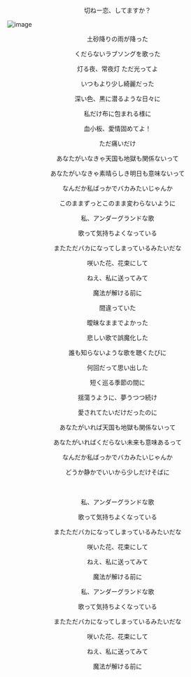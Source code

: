 <p align="center"> 切ねー恋、してますか？ </p>

![image](https://github.com/user-attachments/assets/c8854bab-4bd8-4c64-b9f2-d57f626a21f8)



<p align="center"> 土砂降りの雨が降った </p>
<p align="center"> くだらないラブソングを歌った </p>
<p align="center"> 灯る夜、常夜灯 ただ光ってよ </p>
<p align="center"> いつもより少し綺麗だった </p>
<p align="center"> 深い色、黒に潜るような日々に </p>
<p align="center"> 私だけ布に包まれる様に </p>
<p align="center"> 血小板、愛情固めてよ！</p>
<p align="center"> ただ痛いだけ </p>

<p align="center"> あなたがいなきゃ天国も地獄も関係ないって </p>
<p align="center"> あなたがいなきゃ素晴らしき明日も意味ないって </p>
<p align="center"> なんだか私ばっかでバカみたいじゃんか </p>
<p align="center"> このままずっとこのまま変わらないように </p>

<p align="center"> 私、アンダーグランドな歌 </p>
<p align="center"> 歌って気持ちよくなっている </p>
<p align="center"> またただバカになってしまっているみたいだな </p>
<p align="center"> 咲いた花、花束にして </p>
<p align="center"> ねえ、私に送ってみて </p>
<p align="center"> 魔法が解ける前に </p>

<p align="center"> 間違っていた </p>
<p align="center"> 曖昧なままでよかった </p>
<p align="center"> 悲しい歌で誤魔化した </p>
<p align="center"> 誰も知らないような歌を聴くたびに </p>

<p align="center"> 何回だって思い出した </p>
<p align="center"> 短く巡る季節の間に </p>
<p align="center"> 揺蕩うように、夢うつつ続け </p>
<p align="center"> 愛されてたいだけだったのに </p>

<p align="center"> あなたがいれば天国も地獄も関係ないって </p>
<p align="center"> あなたがいればくだらない未来も意味あるって </p>
<p align="center"> なんだか私ばっかでバカみたいじゃんか </p>
<p align="center"> どうか静かでいいから少しだけそばに　</p>
　
<p align="center"> 私、アンダーグランドな歌 </p>
<p align="center"> 歌って気持ちよくなっている </p>
<p align="center"> またただバカになってしまっているみたいだな </p>
<p align="center"> 咲いた花、花束にして </p>
<p align="center"> ねえ、私に送ってみて </p>
<p align="center"> 魔法が解ける前に </p>

<p align="center"> 私、アンダーグランドな歌 </p>
<p align="center"> 歌って気持ちよくなっている </p>
<p align="center"> またただバカになってしまっているみたいだな </p>
<p align="center"> 咲いた花、花束にして </p>
<p align="center"> ねえ、私に送ってみて </p>
<p align="center">  魔法が解ける前に </p>
